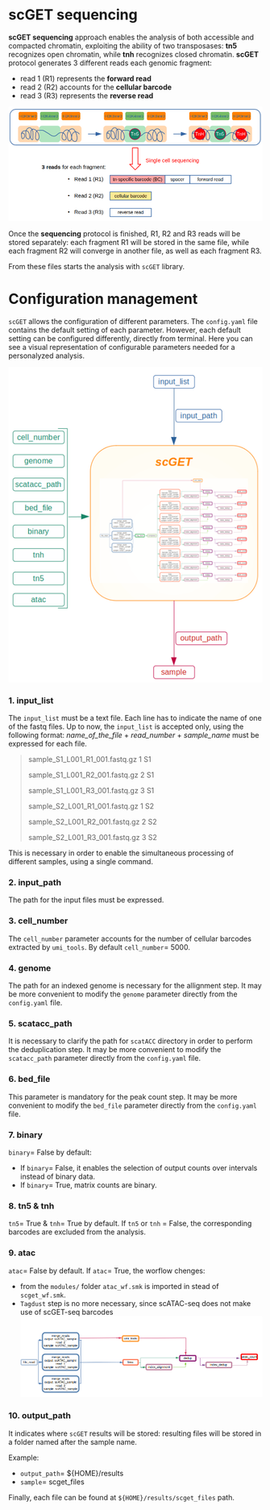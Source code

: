 # scGET sequencing
**scGET sequencing** approach enables the analysis of both accessible and compacted chromatin, exploiting the ability of two transposases: **tn5** recognizes open chromatin, while **tnh** recognizes closed chromatin. **scGET** protocol generates 3 different reads each genomic fragment:
- read 1 (R1) represents the **forward read**
- read 2 (R2) accounts for the **cellular barcode**
- read 3 (R3) represents the **reverse read**
<img src="img/scget_workflow.png" alt="img/scget_workflow" width="700"/>

Once the **sequencing** protocol is finished, R1, R2 and R3 reads will be stored separately: each fragment R1 will be stored in the same file, while each fragment R2 will converge in another file, as well as each fragment R3.


From these files starts the analysis with `scGET` library.



# Configuration management
`scGET` allows the configuration of different parameters. The `config.yaml` file contains the default setting of each parameter. However, each default setting can be configured differently, directly from terminal. Here you can see a visual representation of configurable parameters needed for a personalyzed analysis.

![img/scget_params](img/scget_params.png)


### 1. input_list

The `input_list` must be a text file. Each line has to indicate the name of one of the fastq files. Up to now, the `input_list` is accepted only, using the following format: *name_of_the_file* + *read_number* + *sample_name* must be expressed for each file.
> sample_S1_L001_R1_001.fastq.gz 1 S1
> 
> sample_S1_L001_R2_001.fastq.gz 2 S1
> 
> sample_S1_L001_R3_001.fastq.gz 3 S1
> 
> sample_S2_L001_R1_001.fastq.gz 1 S2
> 
> sample_S2_L001_R2_001.fastq.gz 2 S2
> 
> sample_S2_L001_R3_001.fastq.gz 3 S2
    
This is necessary in order to enable the simultaneous processing of different samples, using a single command.

### 2. input_path

The path for the input files must be expressed.

### 3. cell_number
The `cell_number` parameter accounts for the number of cellular barcodes extracted by `umi_tools`. By default `cell_number`= 5000.
### 4. genome
The path for an indexed genome is necessary for the allignment step. It may be more convenient to modify the `genome` parameter directly from the `config.yaml` file.
### 5. scatacc_path
It is necessary to clarify the path for `scatACC` directory in order to perform the deduplication step. It may be more convenient to modify the `scatacc_path` parameter directly from the `config.yaml` file.
### 6. bed_file
This parameter is mandatory for the peak count step. It may be more convenient to modify the `bed_file` parameter directly from the `config.yaml` file.
### 7. binary
`binary`= False by default:
- If `binary`= False, it enables the selection of output counts over intervals instead of binary data. 
- If `binary`= True, matrix counts are binary.
### 8. tn5 & tnh
`tn5`= True & `tnh`= True by default.
If `tn5` or `tnh` = False, the corresponding barcodes are excluded from the analysis.
### 9. atac
`atac`= False by default.
If `atac`= True, the worflow chenges:
- from the `modules/` folder `atac_wf.smk` is imported in stead of `scget_wf.smk`.
- `Tagdust` step is no more necessary, since scATAC-seq does not make use of scGET-seq barcodes
![img/atac_wf](img/atac_wf.png)
### 10. output_path
It indicates where `scGET` results will be stored: resulting files will be stored in a folder named after the sample name.


Example:
- `output_path`= ${HOME}/results
- `sample`= scget_files


Finally, each file can be found at `${HOME}/results/scget_files` path.
